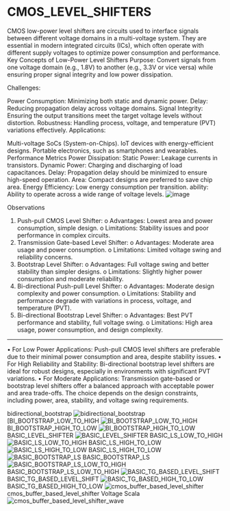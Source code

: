 # CMOS_LEVEL_SHIFTERS
CMOS low-power level shifters are circuits used to interface signals between different voltage domains in a multi-voltage system. They are essential in modern integrated circuits (ICs), which often operate with different supply voltages to optimize power consumption and performance.
Key Concepts of Low-Power Level Shifters
Purpose: Convert signals from one voltage domain (e.g., 1.8V) to another (e.g., 3.3V or vice versa) while ensuring proper signal integrity and low power dissipation.

Challenges:

Power Consumption: Minimizing both static and dynamic power.
Delay: Reducing propagation delay across voltage domains.
Signal Integrity: Ensuring the output transitions meet the target voltage levels without distortion.
Robustness: Handling process, voltage, and temperature (PVT) variations effectively.
Applications:

Multi-voltage SoCs (System-on-Chips).
IoT devices with energy-efficient designs.
Portable electronics, such as smartphones and wearables.
Performance Metrics
Power Dissipation:
Static Power: Leakage currents in transistors.
Dynamic Power: Charging and discharging of load capacitances.
Delay:
Propagation delay should be minimized to ensure high-speed operation.
Area:
Compact designs are preferred to save chip area.
Energy Efficiency:
Low energy consumption per transition.
ability:
Ability to operate across a wide range of voltage levels.
![image](https://github.com/user-attachments/assets/dfa8aa00-674b-4209-aca0-1bae0e97cb9f)

Observations
1.	Push-pull CMOS Level Shifter:
o	Advantages: Lowest area and power consumption, simple design.
o	Limitations: Stability issues and poor performance in complex circuits.
2.	Transmission Gate-based Level Shifter:
o	Advantages: Moderate area usage and power consumption.
o	Limitations: Limited voltage swing and reliability concerns.
3.	Bootstrap Level Shifter:
o	Advantages: Full voltage swing and better stability than simpler designs.
o	Limitations: Slightly higher power consumption and moderate reliability.
4.	Bi-directional Push-pull Level Shifter:
o	Advantages: Moderate design complexity and power consumption.
o	Limitations: Stability and performance degrade with variations in process, voltage, and temperature (PVT).
5.	Bi-directional Bootstrap Level Shifter:
o	Advantages: Best PVT performance and stability, full voltage swing.
o	Limitations: High area usage, power consumption, and design complexity.
________________________________________
•	For Low Power Applications: Push-pull CMOS level shifters are preferable due to their minimal power consumption and area, despite stability issues.
•	For High Reliability and Stability: Bi-directional bootstrap level shifters are ideal for robust designs, especially in environments with significant PVT variations.
•	For Moderate Applications: Transmission gate-based or bootstrap level shifters offer a balanced approach with acceptable power and area trade-offs.
The choice depends on the design constraints, including power, area, stability, and voltage swing requirements.

bidirectional_bootstrap
![bidirectional_bootstrap](https://github.com/user-attachments/assets/e00b34fd-74f9-4875-b782-a2f463c2dad7)
[BI_BOOTSTRAP_LOW_TO_HIGH
![BI_BOOTSTRAP_LOW_TO_HIGH](https://github.com/user-attachments/assets/9b59c196-9400-404b-84e8-bc0ee2367c62)
BI_BOOTSTRAP_HIGH_TO_LOW
![BI_BOOTSTRAP_HIGH_TO_LOW](https://github.com/user-attachments/assets/75385ee7-626a-4707-8203-60a0856413af)
BASIC_LEVEL_SHIFTER
![BASIC_LEVEL_SHIFTER](https://github.com/user-attachments/assets/67f01ee7-b343-49c3-a57d-adeb00b09cd8)
BASIC_LS_LOW_TO_HIGH
![BASIC_LS_LOW_TO_HIGH](https://github.com/user-attachments/assets/a2792b83-35c5-4060-91d5-54c9ddaffe8e)
BASIC_LS_HIGH_TO_LOW
![BASIC_LS_HIGH_TO_LOW](https://github.com/user-attachments/assets/848f0d68-4155-4ae5-a01e-d76b94faa47b)
BASIC_LS_HIGH_TO_LOW
![BASIC_BOOTSTRAP_LS](https://github.com/user-attachments/assets/b16af559-b07c-4a74-a475-b97b30fa647b)
BASIC_BOOTSTRAP_LS
![BASIC_BOOTSTRAP_LS_LOW_TO_HIGH](https://github.com/user-attachments/assets/2137e4ea-3221-4150-bc5b-64ba10314393)
BASIC_BOOTSTRAP_LS_LOW_TO_HIGH
![BASIC_TG_BASED_LEVEL_SHIFT](https://github.com/user-attachments/assets/f1080a69-2ba2-4ce7-a5eb-50eca052606d)
BASIC_TG_BASED_LEVEL_SHIFT
![BASIC_TG_BASED_HIGH_TO_LOW](https://github.com/user-attachments/assets/ae34f862-650a-418e-a98a-70218b194434)
BASIC_TG_BASED_HIGH_TO_LOW
![cmos_buffer_based_level_shifter](https://github.com/user-attachments/assets/a9464724-db89-4e88-a9f1-deddb1f9fda6)
cmos_buffer_based_level_shifter
Voltage Scala![cmos_buffer_based_level_shifter_wave](https://github.com/user-attachments/assets/658058ce-7a14-492e-bcb4-13b33384f302)

